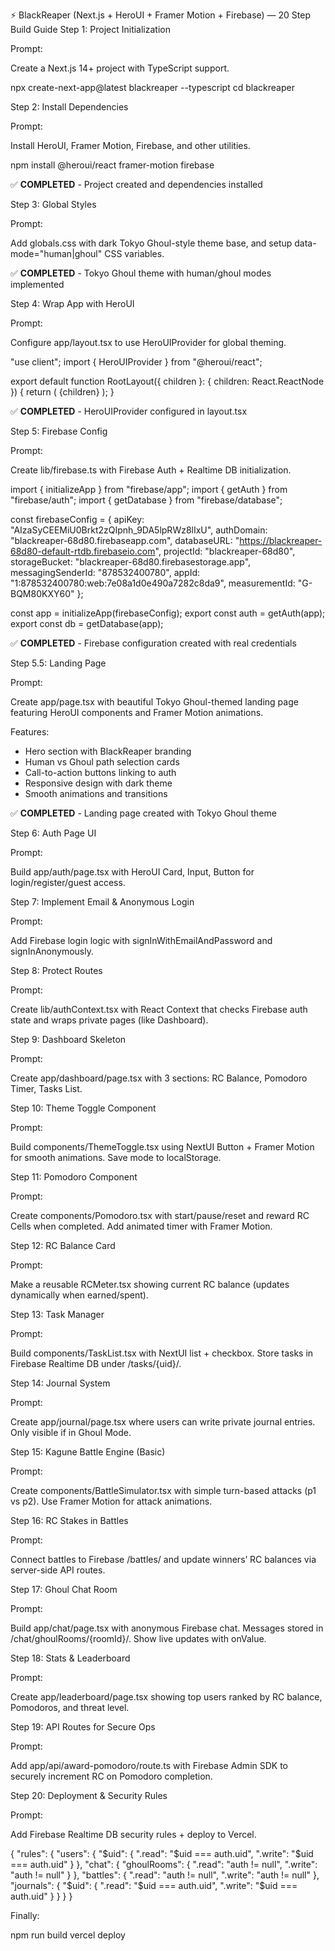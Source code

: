 ⚡ BlackReaper (Next.js + HeroUI + Framer Motion + Firebase) — 20 Step Build Guide
Step 1: Project Initialization

Prompt:

Create a Next.js 14+ project with TypeScript support.

npx create-next-app@latest blackreaper --typescript
cd blackreaper

Step 2: Install Dependencies

Prompt:

Install HeroUI, Framer Motion, Firebase, and other utilities.

npm install @heroui/react framer-motion firebase

✅ **COMPLETED** - Project created and dependencies installed

Step 3: Global Styles

Prompt:

Add globals.css with dark Tokyo Ghoul-style theme base, and setup data-mode="human|ghoul" CSS variables.

✅ **COMPLETED** - Tokyo Ghoul theme with human/ghoul modes implemented

Step 4: Wrap App with HeroUI

Prompt:

Configure app/layout.tsx to use HeroUIProvider for global theming.

"use client";
import { HeroUIProvider } from "@heroui/react";

export default function RootLayout({ children }: { children: React.ReactNode }) {
  return (
    <html lang="en">
      <body>
        <HeroUIProvider>{children}</HeroUIProvider>
      </body>
    </html>
  );
}

✅ **COMPLETED** - HeroUIProvider configured in layout.tsx

Step 5: Firebase Config

Prompt:

Create lib/firebase.ts with Firebase Auth + Realtime DB initialization.

import { initializeApp } from "firebase/app";
import { getAuth } from "firebase/auth";
import { getDatabase } from "firebase/database";

const firebaseConfig = {
  apiKey: "AIzaSyCEEMiU0Brkt2zQIpnh_9DA5lpRWz8lIxU",
  authDomain: "blackreaper-68d80.firebaseapp.com",
  databaseURL: "https://blackreaper-68d80-default-rtdb.firebaseio.com",
  projectId: "blackreaper-68d80",
  storageBucket: "blackreaper-68d80.firebasestorage.app",
  messagingSenderId: "878532400780",
  appId: "1:878532400780:web:7e08a1d0e490a7282c8da9",
  measurementId: "G-BQM80KXY60"
};

const app = initializeApp(firebaseConfig);
export const auth = getAuth(app);
export const db = getDatabase(app);

✅ **COMPLETED** - Firebase configuration created with real credentials

Step 5.5: Landing Page

Prompt:

Create app/page.tsx with beautiful Tokyo Ghoul-themed landing page featuring HeroUI components and Framer Motion animations.

Features:
- Hero section with BlackReaper branding
- Human vs Ghoul path selection cards
- Call-to-action buttons linking to auth
- Responsive design with dark theme
- Smooth animations and transitions

✅ **COMPLETED** - Landing page created with Tokyo Ghoul theme

Step 6: Auth Page UI

Prompt:

Build app/auth/page.tsx with HeroUI Card, Input, Button for login/register/guest access.

Step 7: Implement Email & Anonymous Login

Prompt:

Add Firebase login logic with signInWithEmailAndPassword and signInAnonymously.

Step 8: Protect Routes

Prompt:

Create lib/authContext.tsx with React Context that checks Firebase auth state and wraps private pages (like Dashboard).

Step 9: Dashboard Skeleton

Prompt:

Create app/dashboard/page.tsx with 3 sections: RC Balance, Pomodoro Timer, Tasks List.

Step 10: Theme Toggle Component

Prompt:

Build components/ThemeToggle.tsx using NextUI Button + Framer Motion for smooth animations. Save mode to localStorage.

Step 11: Pomodoro Component

Prompt:

Create components/Pomodoro.tsx with start/pause/reset and reward RC Cells when completed. Add animated timer with Framer Motion.

Step 12: RC Balance Card

Prompt:

Make a reusable RCMeter.tsx showing current RC balance (updates dynamically when earned/spent).

Step 13: Task Manager

Prompt:

Build components/TaskList.tsx with NextUI list + checkbox. Store tasks in Firebase Realtime DB under /tasks/{uid}/.

Step 14: Journal System

Prompt:

Create app/journal/page.tsx where users can write private journal entries. Only visible if in Ghoul Mode.

Step 15: Kagune Battle Engine (Basic)

Prompt:

Create components/BattleSimulator.tsx with simple turn-based attacks (p1 vs p2). Use Framer Motion for attack animations.

Step 16: RC Stakes in Battles

Prompt:

Connect battles to Firebase /battles/ and update winners’ RC balances via server-side API routes.

Step 17: Ghoul Chat Room

Prompt:

Build app/chat/page.tsx with anonymous Firebase chat. Messages stored in /chat/ghoulRooms/{roomId}/. Show live updates with onValue.

Step 18: Stats & Leaderboard

Prompt:

Create app/leaderboard/page.tsx showing top users ranked by RC balance, Pomodoros, and threat level.

Step 19: API Routes for Secure Ops

Prompt:

Add app/api/award-pomodoro/route.ts with Firebase Admin SDK to securely increment RC on Pomodoro completion.

Step 20: Deployment & Security Rules

Prompt:

Add Firebase Realtime DB security rules + deploy to Vercel.

{
  "rules": {
    "users": {
      "$uid": {
        ".read": "$uid === auth.uid",
        ".write": "$uid === auth.uid"
      }
    },
    "chat": {
      "ghoulRooms": {
        ".read": "auth != null",
        ".write": "auth != null"
      }
    },
    "battles": {
      ".read": "auth != null",
      ".write": "auth != null"
    },
    "journals": {
      "$uid": {
        ".read": "$uid === auth.uid",
        ".write": "$uid === auth.uid"
      }
    }
  }
}


Finally:

npm run build
vercel deploy